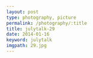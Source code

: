 ```yaml
---
layout: post
type: photography, picture
permalink: /photography/:title
title: julytalk-29
date: 2014-01-16
keyword: julytalk
imgpath: 29.jpg
---
```



